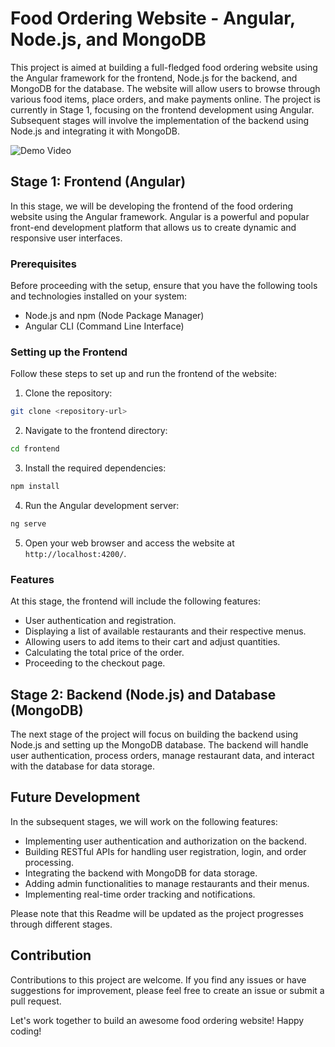 # Food Ordering Website - Angular, Node.js, and MongoDB

This project is aimed at building a full-fledged food ordering website using the Angular framework for the frontend, Node.js for the backend, and MongoDB for the database. The website will allow users to browse through various food items, place orders, and make payments online. The project is currently in Stage 1, focusing on the frontend development using Angular. Subsequent stages will involve the implementation of the backend using Node.js and integrating it with MongoDB.

![Demo Video](assets/ezgif.com-video-to-gif.gif)

## Stage 1: Frontend (Angular)

In this stage, we will be developing the frontend of the food ordering website using the Angular framework. Angular is a powerful and popular front-end development platform that allows us to create dynamic and responsive user interfaces.

### Prerequisites

Before proceeding with the setup, ensure that you have the following tools and technologies installed on your system:

- Node.js and npm (Node Package Manager)
- Angular CLI (Command Line Interface)

### Setting up the Frontend

Follow these steps to set up and run the frontend of the website:

1. Clone the repository:

```bash
git clone <repository-url>
```

2. Navigate to the frontend directory:

```bash
cd frontend
```

3. Install the required dependencies:

```bash
npm install
```

4. Run the Angular development server:

```bash
ng serve
```

5. Open your web browser and access the website at `http://localhost:4200/`.

### Features

At this stage, the frontend will include the following features:

- User authentication and registration.
- Displaying a list of available restaurants and their respective menus.
- Allowing users to add items to their cart and adjust quantities.
- Calculating the total price of the order.
- Proceeding to the checkout page.

## Stage 2: Backend (Node.js) and Database (MongoDB)

The next stage of the project will focus on building the backend using Node.js and setting up the MongoDB database. The backend will handle user authentication, process orders, manage restaurant data, and interact with the database for data storage.

## Future Development

In the subsequent stages, we will work on the following features:

- Implementing user authentication and authorization on the backend.
- Building RESTful APIs for handling user registration, login, and order processing.
- Integrating the backend with MongoDB for data storage.
- Adding admin functionalities to manage restaurants and their menus.
- Implementing real-time order tracking and notifications.

Please note that this Readme will be updated as the project progresses through different stages.

## Contribution

Contributions to this project are welcome. If you find any issues or have suggestions for improvement, please feel free to create an issue or submit a pull request.

Let's work together to build an awesome food ordering website! Happy coding!